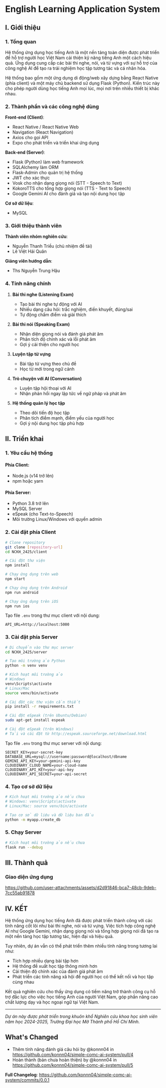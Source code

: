 # English Learning Application System

## I. Giới thiệu

### 1. Tổng quan

Hệ thống ứng dụng học tiếng Anh là một nền tảng toàn diện được phát triển để hỗ trợ người học Việt Nam cải thiện kỹ năng tiếng Anh một cách hiệu quả. Ứng dụng cung cấp các bài thi nghe, nói, và từ vựng với sự hỗ trợ của công nghệ AI để tạo ra trải nghiệm học tập tương tác và cá nhân hóa.

Hệ thống bao gồm một ứng dụng di động/web xây dựng bằng React Native (phía client) và một máy chủ backend sử dụng Flask (Python). Kiến trúc này cho phép người dùng học tiếng Anh mọi lúc, mọi nơi trên nhiều thiết bị khác nhau.

### 2. Thành phần và các công nghệ dùng

**Front-end (Client)**:
- React Native / React Native Web
- Navigation (React Navigation)
- Axios cho gọi API
- Expo cho phát triển và triển khai ứng dụng

**Back-end (Server)**:
- Flask (Python) làm web framework
- SQLAlchemy làm ORM
- Flask-Admin cho quản trị hệ thống
- JWT cho xác thực
- Vosk cho nhận dạng giọng nói (STT - Speech to Text)
- KokoroTTS cho tổng hợp giọng nói (TTS - Text to Speech)
- Google Gemini AI cho đánh giá và tạo nội dung học tập

**Cơ sở dữ liệu**:
- MySQL

### 3. Giới thiệu thành viên

**Thành viên nhóm nghiên cứu**:
- Nguyễn Thanh Triều (chủ nhiệm đề tài)
- Lê Việt Hải Quân

**Giảng viên hướng dẫn**: 
- Ths Nguyễn Trung Hậu

### 4. Tính năng chính

1. **Bài thi nghe (Listening Exam)**
   - Tạo bài thi nghe tự động với AI
   - Nhiều dạng câu hỏi: trắc nghiệm, điền khuyết, đúng/sai
   - Tự động chấm điểm và giải thích

2. **Bài thi nói (Speaking Exam)**
   - Nhận diện giọng nói và đánh giá phát âm
   - Phân tích độ chính xác và lỗi phát âm
   - Gợi ý cải thiện cho người học

3. **Luyện tập từ vựng**
   - Bài tập từ vựng theo chủ đề
   - Học từ mới trong ngữ cảnh

4. **Trò chuyện với AI (Conversation)**
   - Luyện tập hội thoại với AI
   - Nhận phản hồi ngay lập tức về ngữ pháp và phát âm

5. **Hệ thống quản lý học tập**
   - Theo dõi tiến độ học tập
   - Phân tích điểm mạnh, điểm yếu của người học
   - Gợi ý nội dung học tập phù hợp

## II. Triển khai

### 1. Yêu cầu hệ thống

#### Phía Client:
- Node.js (v14 trở lên)
- npm hoặc yarn

#### Phía Server:
- Python 3.8 trở lên
- MySQL Server
- eSpeak (cho Text-to-Speech)
- Môi trường Linux/Windows với quyền admin

### 2. Cài đặt phía Client

```bash
# Clone repository
git clone [repository-url]
cd NCKH_2425/client

# Cài đặt thư viện
npm install

# Chạy ứng dụng trên web
npm start

# Chạy ứng dụng trên Android
npm run android

# Chạy ứng dụng trên iOS
npm run ios
```

Tạo file `.env` trong thư mục client với nội dung:

```
API_URL=http://localhost:5000
```

### 3. Cài đặt phía Server

```bash
# Di chuyển vào thư mục server
cd NCKH_2425/server

# Tạo môi trường ảo Python
python -m venv venv

# Kích hoạt môi trường ảo
# Windows
venv\Scripts\activate
# Linux/Mac
source venv/bin/activate

# Cài đặt các thư viện cần thiết
pip install -r requirements.txt

# Cài đặt eSpeak (trên Ubuntu/Debian)
sudo apt-get install espeak

# Cài đặt eSpeak (trên Windows)
# Tải và cài đặt từ http://espeak.sourceforge.net/download.html
```

Tạo file `.env` trong thư mục server với nội dung:

```
SECRET_KEY=your-secret-key
DATABASE_URL=mysql://username:password@localhost/dbname
GEMINI_API_KEY=your-gemini-api-key
CLOUDINARY_CLOUD_NAME=your-cloud-name
CLOUDINARY_API_KEY=your-api-key
CLOUDINARY_API_SECRET=your-api-secret
```

### 4. Tạo cơ sở dữ liệu

```bash
# Kích hoạt môi trường ảo nếu chưa
# Windows: venv\Scripts\activate
# Linux/Mac: source venv/bin/activate

# Tạo cơ sở dữ liệu và dữ liệu ban đầu
python -m myapp.create_db
```

### 5. Chạy Server

```bash
# Kích hoạt môi trường ảo nếu chưa
flask run --debug
```

## III. Thành quả

### Giao diện ứng dụng


https://github.com/user-attachments/assets/d2d91846-bca7-48cb-9deb-7cc55ab91878



## IV. KẾT

Hệ thống ứng dụng học tiếng Anh đã được phát triển thành công với các tính năng cốt lõi như bài thi nghe, nói và từ vựng. Việc tích hợp công nghệ AI như Google Gemini, nhận dạng giọng nói và tổng hợp giọng nói đã tạo ra một nền tảng học tập tương tác, hiện đại và hiệu quả.

Tuy nhiên, dự án vẫn có thể phát triển thêm nhiều tính năng trong tương lai như:
- Tích hợp nhiều dạng bài tập hơn
- Hệ thống đề xuất học tập thông minh hơn
- Cải thiện độ chính xác của đánh giá phát âm
- Phát triển các tính năng xã hội để người học có thể kết nối và học tập cùng nhau

Kết quả nghiên cứu cho thấy ứng dụng có tiềm năng trở thành công cụ hỗ trợ đắc lực cho việc học tiếng Anh của người Việt Nam, góp phần nâng cao chất lượng dạy và học ngoại ngữ tại Việt Nam.

---

*Dự án này được phát triển trong khuôn khổ Nghiên cứu khoa học sinh viên năm học 2024-2025, Trường Đại học Mở Thành phố Hồ Chí Minh.*

## What's Changed
* Thêm tính năng đánh giá câu hỏi by @konnn04 in https://github.com/konnn04/simple-comc-ai-system/pull/4
* Hoàn thành (bản chưa hoàn thiện) by @konnn04 in https://github.com/konnn04/simple-comc-ai-system/pull/5


**Full Changelog**: https://github.com/konnn04/simple-comc-ai-system/commits/0.0.1
